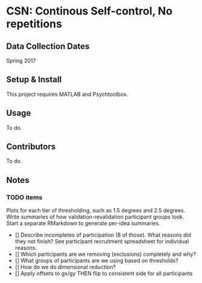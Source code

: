 # CSN: **C**ontinous **S**elf-control, **N**o repetitions

## Data Collection Dates
Spring 2017

## Setup & Install

This project requires MATLAB and Psychtoolbox.

## Usage

To do.

## Contributors

To do.

## Notes

### TODO items

Plots for each tier of thresholding, such as 1.5 degrees and 2.5 degrees. Write
summaries of how validation-revalidation participant groups look. Start a separate
RMarkdown to generate per-idea summaries.

- [] Describe incompletes of participation (8 of those). What reasons did they not finish? See participant recruitment spreadsheet for individual reasons.
- [] Which participants are we removing (exclusions) completely and why?
- [] What groups of participants are we using based on thresholds?
- [] How do we do dimensional reduction?
- [] Apply offsets to gx/gy THEN flip to consistent side for all participants

